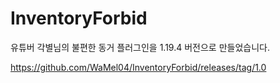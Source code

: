 # InventoryForbid
유튜버 각별님의 불편한 동거 플러그인을 1.19.4 버전으로 만들었습니다.

https://github.com/WaMel04/InventoryForbid/releases/tag/1.0
